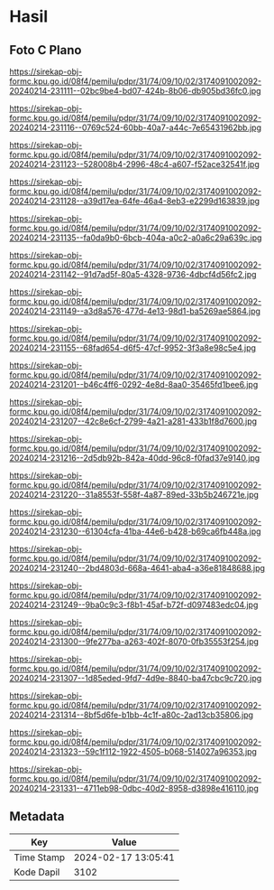 # Hasil

## Foto C Plano

https://sirekap-obj-formc.kpu.go.id/08f4/pemilu/pdpr/31/74/09/10/02/3174091002092-20240214-231111--02bc9be4-bd07-424b-8b06-db905bd36fc0.jpg

https://sirekap-obj-formc.kpu.go.id/08f4/pemilu/pdpr/31/74/09/10/02/3174091002092-20240214-231116--0769c524-60bb-40a7-a44c-7e65431962bb.jpg

https://sirekap-obj-formc.kpu.go.id/08f4/pemilu/pdpr/31/74/09/10/02/3174091002092-20240214-231123--528008b4-2996-48c4-a607-f52ace32541f.jpg

https://sirekap-obj-formc.kpu.go.id/08f4/pemilu/pdpr/31/74/09/10/02/3174091002092-20240214-231128--a39d17ea-64fe-46a4-8eb3-e2299d163839.jpg

https://sirekap-obj-formc.kpu.go.id/08f4/pemilu/pdpr/31/74/09/10/02/3174091002092-20240214-231135--fa0da9b0-6bcb-404a-a0c2-a0a6c29a639c.jpg

https://sirekap-obj-formc.kpu.go.id/08f4/pemilu/pdpr/31/74/09/10/02/3174091002092-20240214-231142--91d7ad5f-80a5-4328-9736-4dbcf4d56fc2.jpg

https://sirekap-obj-formc.kpu.go.id/08f4/pemilu/pdpr/31/74/09/10/02/3174091002092-20240214-231149--a3d8a576-477d-4e13-98d1-ba5269ae5864.jpg

https://sirekap-obj-formc.kpu.go.id/08f4/pemilu/pdpr/31/74/09/10/02/3174091002092-20240214-231155--68fad654-d6f5-47cf-9952-3f3a8e98c5e4.jpg

https://sirekap-obj-formc.kpu.go.id/08f4/pemilu/pdpr/31/74/09/10/02/3174091002092-20240214-231201--b46c4ff6-0292-4e8d-8aa0-35465fd1bee6.jpg

https://sirekap-obj-formc.kpu.go.id/08f4/pemilu/pdpr/31/74/09/10/02/3174091002092-20240214-231207--42c8e6cf-2799-4a21-a281-433b1f8d7600.jpg

https://sirekap-obj-formc.kpu.go.id/08f4/pemilu/pdpr/31/74/09/10/02/3174091002092-20240214-231216--2d5db92b-842a-40dd-96c8-f0fad37e9140.jpg

https://sirekap-obj-formc.kpu.go.id/08f4/pemilu/pdpr/31/74/09/10/02/3174091002092-20240214-231220--31a8553f-558f-4a87-89ed-33b5b246721e.jpg

https://sirekap-obj-formc.kpu.go.id/08f4/pemilu/pdpr/31/74/09/10/02/3174091002092-20240214-231230--61304cfa-41ba-44e6-b428-b69ca6fb448a.jpg

https://sirekap-obj-formc.kpu.go.id/08f4/pemilu/pdpr/31/74/09/10/02/3174091002092-20240214-231240--2bd4803d-668a-4641-aba4-a36e81848688.jpg

https://sirekap-obj-formc.kpu.go.id/08f4/pemilu/pdpr/31/74/09/10/02/3174091002092-20240214-231249--9ba0c9c3-f8b1-45af-b72f-d097483edc04.jpg

https://sirekap-obj-formc.kpu.go.id/08f4/pemilu/pdpr/31/74/09/10/02/3174091002092-20240214-231300--9fe277ba-a263-402f-8070-0fb35553f254.jpg

https://sirekap-obj-formc.kpu.go.id/08f4/pemilu/pdpr/31/74/09/10/02/3174091002092-20240214-231307--1d85eded-9fd7-4d9e-8840-ba47cbc9c720.jpg

https://sirekap-obj-formc.kpu.go.id/08f4/pemilu/pdpr/31/74/09/10/02/3174091002092-20240214-231314--8bf5d6fe-b1bb-4c1f-a80c-2ad13cb35806.jpg

https://sirekap-obj-formc.kpu.go.id/08f4/pemilu/pdpr/31/74/09/10/02/3174091002092-20240214-231323--59c1f112-1922-4505-b068-514027a96353.jpg

https://sirekap-obj-formc.kpu.go.id/08f4/pemilu/pdpr/31/74/09/10/02/3174091002092-20240214-231331--4711eb98-0dbc-40d2-8958-d3898e416110.jpg


## Metadata

| Key        | Value               |
| ---------- | ------------------- |
| Time Stamp | 2024-02-17 13:05:41 |
| Kode Dapil | 3102                |



